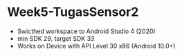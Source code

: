 # Week5-TugasSensor2
- Swicthed workspace to Android Studio 4 (2020)
- min SDK 29, target SDK 33
- Works on Device with API Level 30 x86 (Android 10.0+)

